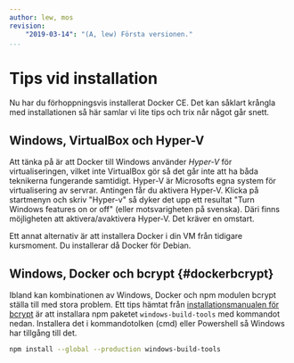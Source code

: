 ```yaml
---
author: lew, mos
revision:
    "2019-03-14": "(A, lew) Första versionen."
...
```

Tips vid installation
=======================

Nu har du förhoppningsvis installerat Docker CE. Det kan såklart krångla med installationen så här samlar vi lite tips och trix når något går snett.



Windows, VirtualBox och Hyper-V
---------------------------------

Att tänka på är att Docker till Windows använder *Hyper-V* för virtualiseringen, vilket inte VirtualBox gör så det går inte att ha båda teknikerna fungerande samtidigt. Hyper-V är Microsofts egna system för virtualisering av servrar. Antingen får du aktivera Hyper-V. Klicka på startmenyn och skriv "Hyper-v" så dyker det upp ett resultat "Turn Windows features on or off" (eller motsvarigheten på svenska). Däri finns möjligheten att aktivera/avaktivera Hyper-V. Det kräver en omstart.

Ett annat alternativ är att installera Docker i din VM från tidigare kursmoment. Du installerar då Docker för Debian.



Windows, Docker och bcrypt {#dockerbcrypt}
--------------------------------------------------------------------

Ibland kan kombinationen av Windows, Docker och npm modulen bcrypt ställa till med stora problem. Ett tips hämtat från [installationsmanualen för bcrypt](https://github.com/kelektiv/node.bcrypt.js/wiki/Installation-Instructions#microsoft-windows) är att installara npm paketet `windows-build-tools` med kommandot nedan. Installera det i kommandotolken (cmd) eller Powershell så Windows har tillgång till det.

```bash
npm install --global --production windows-build-tools
```
